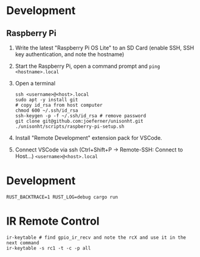 # Development

## Raspberry Pi

1.  Write the latest "Raspberry Pi OS Lite" to an SD Card (enable SSH, SSH key authentication, and note the hostname)
1.  Start the Raspberry Pi, open a command prompt and `ping <hostname>.local`
1.  Open a terminal

        ssh <username>@<host>.local
        sudo apt -y install git
        # copy id_rsa from host computer
        chmod 600 ~/.ssh/id_rsa
        ssh-keygen -p -f ~/.ssh/id_rsa # remove password
        git clone git@github.com:joeferner/unisonht.git
        ./unisonht/scripts/raspberry-pi-setup.sh

1.  Install "Remote Development" extension pack for VSCode.
1.  Connect VSCode via ssh (Ctrl+Shift+P -> Remote-SSH: Connect to Host...) `<username>@<host>.local`

# Development

```
RUST_BACKTRACE=1 RUST_LOG=debug cargo run
```

# IR Remote Control

```
ir-keytable # find gpio_ir_recv and note the rcX and use it in the next command
ir-keytable -s rc1 -t -c -p all
```
